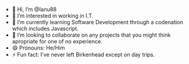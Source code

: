 - 👋 Hi, I’m @Ianu88
- 👀 I’m interested in working in I.T.
- 🌱 I’m currently learning Software Development through a codenation which includes Javascript.
- 💞️ I’m looking to collaborate on any projects that you might think apropriate for one of no experience.
- 😄 Pronouns: He/Him
- ⚡ Fun fact: I've never left Birkenhead except on day trips.

<!---
Ianu88/Ianu88 is a ✨ special ✨ repository because its `README.md` (this file) appears on your GitHub profile.
You can click the Preview link to take a look at your changes.
--->
